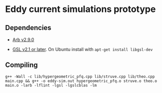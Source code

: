 # Eddy current simulations prototype

## Dependencies

- [Arb v2.9.0](http://arblib.org/)

- [GSL v2.1 or later](https://www.gnu.org/software/gsl/). On Ubuntu install with `apt-get install libgsl-dev`

## Compiling

```
g++ -Wall -c lib/hypergeometric_pfq.cpp lib/struve.cpp lib/theo.cpp main.cpp && g++ -o eddy-sim.out hypergeometric_pfq.o struve.o theo.o main.o -larb -lflint -lgsl -lgslcblas -lm
```
